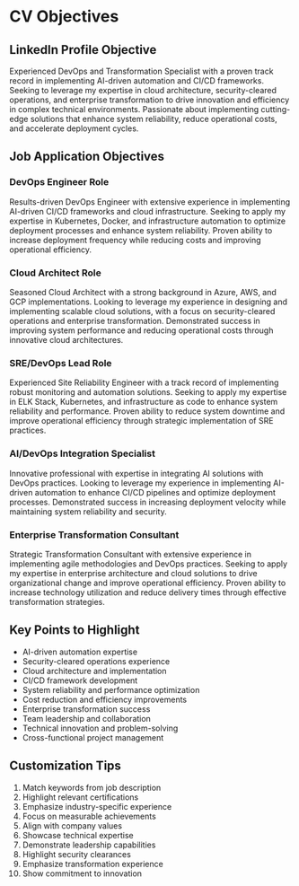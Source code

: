 # CV Objectives

## LinkedIn Profile Objective
Experienced DevOps and Transformation Specialist with a proven track record in implementing AI-driven automation and CI/CD frameworks. Seeking to leverage my expertise in cloud architecture, security-cleared operations, and enterprise transformation to drive innovation and efficiency in complex technical environments. Passionate about implementing cutting-edge solutions that enhance system reliability, reduce operational costs, and accelerate deployment cycles.

## Job Application Objectives

### DevOps Engineer Role
Results-driven DevOps Engineer with extensive experience in implementing AI-driven CI/CD frameworks and cloud infrastructure. Seeking to apply my expertise in Kubernetes, Docker, and infrastructure automation to optimize deployment processes and enhance system reliability. Proven ability to increase deployment frequency while reducing costs and improving operational efficiency.

### Cloud Architect Role
Seasoned Cloud Architect with a strong background in Azure, AWS, and GCP implementations. Looking to leverage my experience in designing and implementing scalable cloud solutions, with a focus on security-cleared operations and enterprise transformation. Demonstrated success in improving system performance and reducing operational costs through innovative cloud architectures.

### SRE/DevOps Lead Role
Experienced Site Reliability Engineer with a track record of implementing robust monitoring and automation solutions. Seeking to apply my expertise in ELK Stack, Kubernetes, and infrastructure as code to enhance system reliability and performance. Proven ability to reduce system downtime and improve operational efficiency through strategic implementation of SRE practices.

### AI/DevOps Integration Specialist
Innovative professional with expertise in integrating AI solutions with DevOps practices. Looking to leverage my experience in implementing AI-driven automation to enhance CI/CD pipelines and optimize deployment processes. Demonstrated success in increasing deployment velocity while maintaining system reliability and security.

### Enterprise Transformation Consultant
Strategic Transformation Consultant with extensive experience in implementing agile methodologies and DevOps practices. Seeking to apply my expertise in enterprise architecture and cloud solutions to drive organizational change and improve operational efficiency. Proven ability to increase technology utilization and reduce delivery times through effective transformation strategies.

## Key Points to Highlight
- AI-driven automation expertise
- Security-cleared operations experience
- Cloud architecture and implementation
- CI/CD framework development
- System reliability and performance optimization
- Cost reduction and efficiency improvements
- Enterprise transformation success
- Team leadership and collaboration
- Technical innovation and problem-solving
- Cross-functional project management

## Customization Tips
1. Match keywords from job description
2. Highlight relevant certifications
3. Emphasize industry-specific experience
4. Focus on measurable achievements
5. Align with company values
6. Showcase technical expertise
7. Demonstrate leadership capabilities
8. Highlight security clearances
9. Emphasize transformation experience
10. Show commitment to innovation 